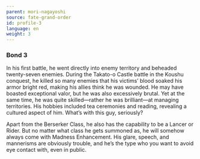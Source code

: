 ```yaml
---
parent: mori-nagayoshi
source: fate-grand-order
id: profile-3
language: en
weight: 3
---
```


### Bond 3

In his first battle, he went directly into enemy territory and beheaded twenty-seven enemies. During the Takato-o Castle battle in the Koushu conquest, he killed so many enemies that his victims’ blood soaked his armor bright red, making his allies think he was wounded. He may have boasted exceptional valor, but he was also excessively brutal. Yet at the same time, he was quite skilled―rather he was brilliant―at managing territories. His hobbies included tea ceremonies and reading, revealing a cultured aspect of him. What’s with this guy, seriously?

Apart from the Berserker Class, he also has the capability to be a Lancer or Rider. But no matter what class he gets summoned as, he will somehow always come with Madness Enhancement. His glare, speech, and mannerisms are obviously trouble, and he’s the type who you want to avoid eye contact with, even in public.
